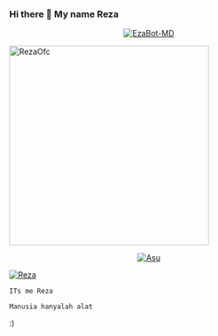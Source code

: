 
### Hi there 👋 My name Reza

<p align="center">
  <a href="https://ibb.co/QQX130c"><img src="http://readme-typing-svg.herokuapp.com?color=1C71FA&center=true&vCenter=true&multiline=false&lines=haii'my+name+Reza+🗿🙏.;'suport+my+acount+github🗿." alt="EzaBot-MD">
</p>
<img src="https://telegra.ph/file/96cc0c90ea307da04ee58.jpg" alt="RezaOfc" width="360" />

</p>

<p align="center">
  <a href="https://github.com/Rezaofc"><img src="http://readme-typing-svg.herokuapp.com?color=ffc012&center=true&vCenter=true&multiline=false&lines=Bang+Bang+Bang;KAMU'GAY+YA?" alt="Asu">
</p>

<!--
**EzaBot-MD/EzaBot-MD** is a ✨ _special_ ✨ repository because its `README.md` (this file) appears on your GitHub profile.

Here are some ideas to get you started:

- 🔭 I’m currently working on .string.
- 🌱 I’m currently learning .slow respons.
- 👯 I’m looking to collaborate on .alow.
- 🤔 I’m looking for help with .IT IS ME OWNER VERDI .
- 💬 Ask me about .LOW.
- 📫 How to reach me: .ME JAWATIMUR MOJOKERTO.
- 😄 Pronouns: .MY IS MALE .
- ⚡ Fun fact: ...
-->
[![Reza](https://github.com/Rezaofc.png?size=100)](https://github.com/Rezaofc) </p>  `ITs me Reza`  </p>

 `Manusia hanyalah alat`

:)
